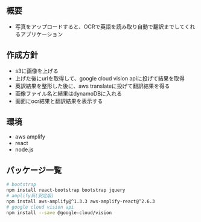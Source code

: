 ## 概要

- 写真をアップロードすると、OCRで英語を読み取り自動で翻訳までしてくれるアプリケーション

## 作成方針

- s3に画像を上げる
- 上げた後にurlを取得して、google cloud vision apiに投げて結果を取得
- 英訳結果を整形した後に、aws translateに投げて翻訳結果を得る
- 画像ファイル名と結果はdynamoDBに入れる
- 画面にocr結果と翻訳結果を表示する

## 環境

- aws amplify
- react
- node.js

## パッケージ一覧
```bash
# bootstrap
npm install react-bootstrap bootstrap jquery
# amplify系(安定版)
npm install aws-amplify@^1.3.3 aws-amplify-react@^2.6.3
# google cloud vision api
npm install --save @google-cloud/vision
```
